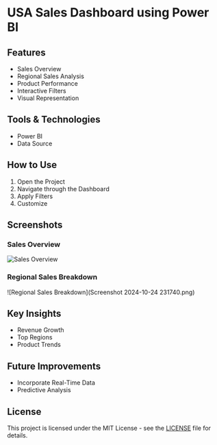
# USA Sales Dashboard using Power BI

## Features

- Sales Overview
- Regional Sales Analysis
- Product Performance
- Interactive Filters
- Visual Representation

## Tools & Technologies

- Power BI
- Data Source

## How to Use

1. Open the Project
2. Navigate through the Dashboard
3. Apply Filters
4. Customize

## Screenshots

### Sales Overview
![Sales Overview](Dashboard/USA.png)

### Regional Sales Breakdown
![Regional Sales Breakdown](Screenshot 2024-10-24 231740.png)

## Key Insights

- Revenue Growth
- Top Regions
- Product Trends

## Future Improvements

- Incorporate Real-Time Data
- Predictive Analysis

## License

This project is licensed under the MIT License - see the [LICENSE](LICENSE) file for details.
